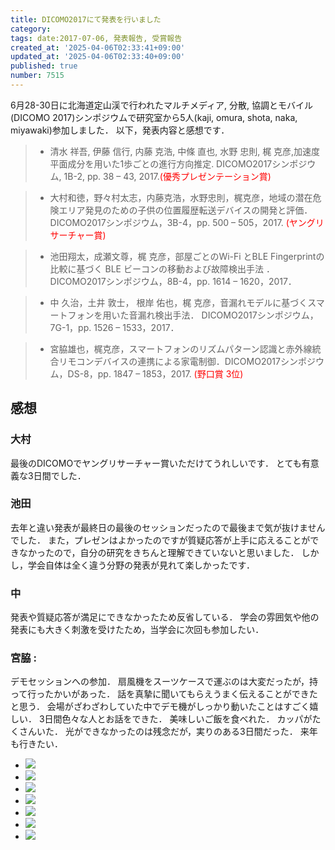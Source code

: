 ```yaml
---
title: DICOMO2017にて発表を行いました
category:
tags: date:2017-07-06, 発表報告, 受賞報告
created_at: '2025-04-06T02:33:41+09:00'
updated_at: '2025-04-06T02:33:40+09:00'
published: true
number: 7515
---
```




6月28-30日に北海道定山渓で行われたマルチメディア, 分散, 協調とモバイル(DICOMO 2017)シンポジウムで研究室から5人(kaji, omura, shota, naka, miyawaki)参加しました． 
以下，発表内容と感想です．

> - 清水 祥吾, 伊藤 信行, 内藤 克浩, 中條 直也, 水野 忠則, 梶 克彦,加速度平面成分を用いた1歩ごとの進行方向推定. DICOMO2017シンポジウム, 1B-2, pp. 38 – 43, 2017.<span style="color: red;">(優秀プレゼンテーション賞)</span>

> - 大村和徳，野々村太志，内藤克浩，水野忠則，梶克彦，地域の潜在危険エリア発見のための子供の位置履歴転送デバイスの開発と評価．DICOMO2017シンポジウム，3B-4，pp. 500 – 505，2017. <span style="color: red;">(ヤングリサーチャー賞)</span>

> - 池田翔太，成瀬文尊，梶 克彦，部屋ごとのWi-Fi とBLE Fingerprintの比較に基づく BLE ビーコンの移動および故障検出手法 ．DICOMO2017シンポジウム，8B-4，pp. 1614 – 1620，2017．

> - 中 久治，土井 敦士， 根岸 佑也，梶 克彦，音漏れモデルに基づくスマートフォンを用いた音漏れ検出手法． DICOMO2017シンポジウム，7G-1，pp. 1526 – 1533，2017．

> - 宮脇雄也，梶克彦，スマートフォンのリズムパターン認識と赤外線統合リモコンデバイスの連携による家電制御．DICOMO2017シンポジウム，DS-8，pp. 1847 – 1853，2017. <span style="color: red;">(野口賞 3位)</span>

## 感想
### 大村
最後のDICOMOでヤングリサーチャー賞いただけてうれしいです．
とても有意義な3日間でした．

### 池田
去年と違い発表が最終日の最後のセッションだったので最後まで気が抜けませんでした．
また，プレゼンはよかったのですが質疑応答が上手に応えることができなかったので，自分の研究をきちんと理解できていないと思いました．
しかし，学会自体は全く違う分野の発表が見れて楽しかったです．

### 中
発表や質疑応答が満足にできなかったため反省している．
学会の雰囲気や他の発表にも大きく刺激を受けたため，当学会に次回も参加したい．

### 宮脇 : 
デモセッションへの参加． 
扇風機をスーツケースで運ぶのは大変だったが，持って行ったかいがあった．
話を真摯に聞いてもらえうまく伝えることができたと思う．
会場がざわざわしていた中でデモ機がしっかり動いたことはすごく嬉しい． 
3日間色々な人とお話をできた．
美味しいご飯を食べれた．
カッパがたくさんいた． 
光ができなかったのは残念だが，実りのある3日間だった．
来年も行きたい．

<div class="img-container">
    <ul class="slider">
        <li><img src="https://img.esa.io/uploads/production/attachments/13979/2025/04/06/148142/51ccd6bb-63bc-4592-8cdb-2661a2d3a2c4.webp"  /></li>
        <li><img src="https://img.esa.io/uploads/production/attachments/13979/2025/04/06/148142/87d95ace-555c-46d0-b826-97a197b4afac.webp"  /></li>
        <li><img src="https://img.esa.io/uploads/production/attachments/13979/2025/04/06/148142/a48e6bf4-a60e-4c59-b37c-2c5412e72936.webp"  /></li>
        <li><img src="https://img.esa.io/uploads/production/attachments/13979/2025/04/06/148142/63530377-07f8-437c-be1d-dc5ba8c0ec7a.webp"  /></li>
        <li><img src="https://img.esa.io/uploads/production/attachments/13979/2025/04/06/148142/8d4bb351-0756-420f-91c2-dbe3965abf20.webp"  /></li>
        <li><img src="https://img.esa.io/uploads/production/attachments/13979/2025/04/06/148142/e0d5f84d-e07b-4b93-9abb-01f4303fdaaa.webp"  /></li>
        <li><img src="https://img.esa.io/uploads/production/attachments/13979/2025/04/06/148142/02f5becf-2d31-4ba4-9a7f-550cee38bed5.webp"  /></li>
    </ul>
</div>

